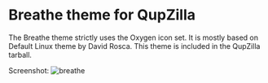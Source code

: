 Breathe theme for QupZilla
==========================

The Breathe theme strictly uses the Oxygen icon set. It is mostly based on Default Linux theme by David Rosca. This theme is included in the QupZilla tarball.

Screenshot:
![breathe](http://i.imgur.com/2Q6jSPz.png)